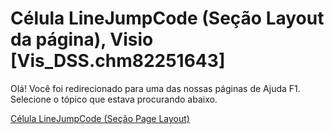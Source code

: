 
# Célula LineJumpCode (Seção Layout da página), Visio [Vis_DSS.chm82251643]

Olá! Você foi redirecionado para uma das nossas páginas de Ajuda F1. Selecione o tópico que estava procurando abaixo.

[Célula LineJumpCode (Seção Page Layout)](http://msdn.microsoft.com/library/56f9043d-a632-65df-c710-45867cce1627%28Office.15%29.aspx)

